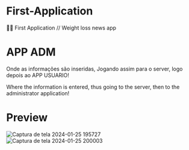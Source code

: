 # First-Application
🚀💙 First Application // Weight loss news app

# APP ADM

Onde as informações são inseridas, Jogando assim para o server, logo depois ao APP USUARIO!

Where the information is entered, thus going to the server, then to the administrator application!

# Preview


![Captura de tela 2024-01-25 195727](https://github.com/Tcheus/AppEmagrecimento/assets/97318345/52c4e4c3-31ee-4cb4-af5a-f08df9a475b0)
![Captura de tela 2024-01-25 200003](https://github.com/Tcheus/AppEmagrecimento/assets/97318345/adccbfd4-ddc0-4007-8149-1e7714072628)
